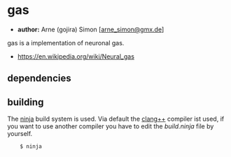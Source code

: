 # gas

+ **author:** Arne (gojira) Simon [arne_simon@gmx.de]

gas is a implementation of neuronal gas.

+ https://en.wikipedia.org/wiki/Neural_gas

## dependencies


## building

The [ninja](https://ninja-build.org/)  build system is used.
Via default the [clang++]() compiler ist used, if you want to use another compiler
you have to edit the *build.ninja* file by yourself.

```bash
    $ ninja
```
